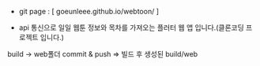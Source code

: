 - git page : [ goeunleee.github.io/webtoon/ ] 

- api 통신으로 일일 웹툰 정보와 목차를 가져오는 플러터 웹 앱 입니다.(클론코딩 프로젝트 입니다.)


build -> web폴더 
commit & push => 빌드 후 생성된 build/web 
